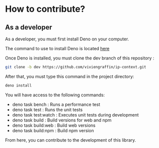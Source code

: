 # How to contribute?

## As a developer

As a developer, you must first install Deno on your computer.

The command to use to install Deno is located [here](https://deno.com)

Once Deno is installed, you must clone the dev branch of this repository : 

```sh
git clone -b dev https://github.com/viviengraffin/ip-context.git
```

After that, you must type this command in the project directory:

```sh
deno install
```

You will have access to the following commands:

- deno task bench : Runs a performance test
- deno task test : Runs the unit tests
- deno task test:watch : Executes unit tests during development
- deno task build : Build versions for web and npm
- deno task build:web : Build web versions
- deno task build:npm : Build npm version

From here, you can contribute to the development of this library.
